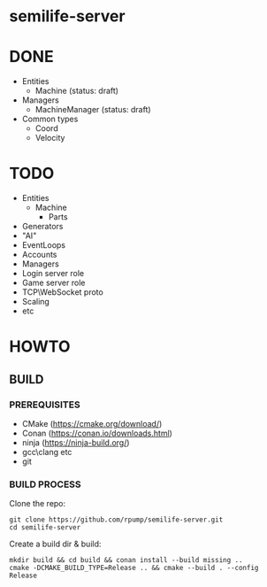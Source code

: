 # semilife-server

# DONE
- Entities
  - Machine (status: draft)
- Managers
  - MachineManager (status: draft)
- Common types
  - Coord
  - Velocity

# TODO

- Entities
  - Machine
    - Parts
- Generators
- "AI"
- EventLoops
- Accounts
- Managers
- Login server role
- Game server role
- TCP\WebSocket proto
- Scaling
- etc

# HOWTO

## BUILD

### PREREQUISITES

- CMake (https://cmake.org/download/)
- Conan (https://conan.io/downloads.html)
- ninja (https://ninja-build.org/)
- gcc\clang etc
- git

### BUILD PROCESS

Clone the repo:
```shell
git clone https://github.com/rpump/semilife-server.git
cd semilife-server
```

Create a build dir & build:
```shell
mkdir build && cd build && conan install --build missing ..
cmake -DCMAKE_BUILD_TYPE=Release .. && cmake --build . --config Release
```
  
